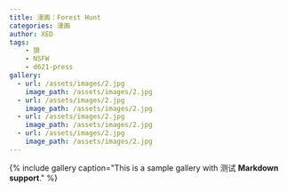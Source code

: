 ```yaml
---
title: 漫画：Forest Hunt
categories: 漫画
author: XED
tags: 
    - 狼
    - NSFW
    - d621-press
gallery:
  - url: /assets/images/2.jpg
    image_path: /assets/images/2.jpg
  - url: /assets/images/2.jpg
    image_path: /assets/images/2.jpg
  - url: /assets/images/2.jpg
    image_path: /assets/images/2.jpg
  - url: /assets/images/2.jpg
    image_path: /assets/images/2.jpg
---
```



{% include gallery caption="This is a sample gallery with 测试 **Markdown support**." %}
